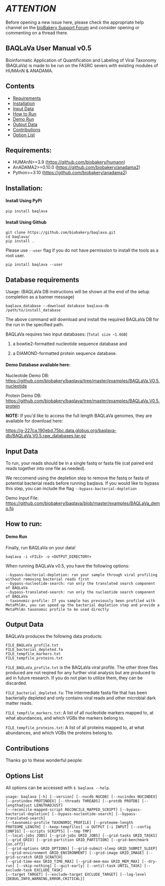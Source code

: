   

# ***ATTENTION***

  

  

Before opening a new issue here, please check the appropriate help channel on the [bioBakery Support Forum](https://forum.biobakery.org) and consider opening or commenting on a thread there.

  

  

## BAQLaVa User Manual v0.5

  

Bioinformatic Application of Quantification and Labeling of Viral Taxonomy (BAQLaVa) is made to be run on the FASRC severs with existing modules of HUMAnN & ANADAMA.

  

  

## Contents ##
- [Requirements](#requirements)
- [Installation](#installation)
- [Input Data](#Input-Data)
- [How to Run](#how-to-run)
- [Demo Run](#Demo)
- [Output Data](#Output-Data)
- [Contributions](#Contributions)
- [Option List](#option-list)


## Requirements:

- HUMAnN>=3.9 (https://github.com/biobakery/humann)
- AnADAMA2>=0.10.0 (https://github.com/biobakery/anadama2)
- Python>=3.10 (https://github.com/biobakery/anadama2)
  

## Installation:

#### Install Using PyPi
```
pip install baqlava
```  
#### Install Using Github
```
git clone https://github.com/biobakery/baqlava.git
cd baqlava/
pip install .
```


Please use `--user` flag if you do not have permission to install the tools as a root user.
```
pip install baqlava --user
```

  

## Database requirements

  

  

Usage: (BAQLaVa DB instructions will be shown at the end of the setup completion as a banner message)

  

```
baqlava_database --download database baqlava-db /path/to/install_database
```

The above command will download and install the required BAQLaVa DB for the run in the specified path.

BAQLaVa requires two input databases: (`Total size ~1.6GB`)

  

1) a bowtie2-formatted nucleotide sequence database and

  

2) a DIAMOND-formatted protein sequence database.

  

#### Demo Database available here:

Nucleotide Demo DB: https://github.com/biobakery/baqlava/tree/master/examples/BAQLaVa.V0.5.nucleotide

Protein Demo DB: https://github.com/biobakery/baqlava/tree/master/examples/BAQLaVa.V0.5.protein

  

**NOTE:** If you'd like to access the full length BAQLaVa genomes, they are available for download here:

  

https://g-227ca.190ebd.75bc.data.globus.org/baqlava-db/BAQLaVa.V0.5.raw_databases.tar.gz

  

  

## Input Data

  

To run, your reads should be in a single fastq or fasta file (cat paired end reads together into one file as needed).

  

We reccomend using the depletion step to remove the fastq or fasta of potential bacterial reads before running baqlava. If you would like to bypass this step, you can include the flag `--bypass-bacterial-depletion`

  

Demo Input File: https://github.com/biobakery/baqlava/blob/master/examples/BAQLaVa_demo.fq

  

## How to run:

  

#### Demo Run

  

Finally, run BAQLaVa on your data!

  

```
baqlava -i <FILE> -o <OUTPUT_DIRECTORY>
```

  

  

When running BAQLaVa v0.5, you have the following options:

  

```
--bypass-bacterial-depletion: run your sample through viral profiling without removing bacterial reads first
--bypass-nucleotide-search: run only the translated search component of BAQLaVa
--bypass-translated-search: run only the nucleotide search component of BAQLaVa
--taxonomic-profile: If you sample has previously been profiled with MetaPhlAn, you can speed up the bacterial depletion step and provide a MetaPhlAn taxonomic profile to be used directly
```

  

  

## Output Data

  

BAQLaVa produces the following data products:

  

```
FILE_BAQLaVa_profile.txt
FILE_bacterial_depleted.fa
FILE_tempfile_markers.txt
FILE_tempfile_proteins.txt
```

  

  

`FILE_BAQLaVa_profile.txt` is the BAQLaVa viral profile. The other three files produced are not reqired for any further viral analysis but are produced to aid in future research. If you do not plan to utilize them, they can be discarded.

  

  

`FILE_bacterial_depleted.fa`: The intermediate fasta file that has been bacterially depleted and only contains viral reads and other microbial dark matter reads.

  

  

`FILE_tempfile_markers.txt`: A list of all nucleotide markers mapped to, at what abundances, and which VGBs the markers belong to.

  

  

`FILE_tempfile_proteins.txt`: A list of all proteins mapped to, at what abundances, and which VGBs the proteins belong to.

  

  

## Contributions ##

  

Thanks go to these wonderful people:

  

  

## Options List ##

  

All options can be accessed with `$ baqlava --help`.

  

```
usage: baqlava [-h] [--version] [--nucdb NUCDB] [--nucindex NUCINDEX] [--protindex PROTINDEX] [--threads THREADS] [--protdb PROTDB] [--lengthadjust LENGTHADJUST]
[--reconcile-mapped-script RECONCILE_MAPPED_SCRIPT] [--bypass-bacterial-depletion] [--bypass-nucleotide-search] [--bypass-translated-search]
[--taxonomic-profile TAXONOMIC_PROFILE] [--proteome-length PROTEOME_LENGTH] [--keep-tempfiles] -o OUTPUT [-i INPUT] [--config CONFIG] [--scripts SCRIPTS] [--tmp TMP]
[--local-jobs JOBS] [--grid-jobs GRID_JOBS] [--grid-tasks GRID_TASKS] [--grid GRID] [--grid-partition GRID_PARTITION] [--grid-benchmark {on,off}]  
[--grid-options GRID_OPTIONS] [--grid-submit-sleep GRID_SUBMIT_SLEEP] [--grid-environment GRID_ENVIRONMENT] [--grid-image GRID_IMAGE] [--grid-scratch GRID_SCRATCH]
[--grid-time-max GRID_TIME_MAX] [--grid-mem-max GRID_MEM_MAX] [--dry-run] [--skip-nothing] [--quit-early] [--until-task UNTIL_TASK] [--exclude-task EXCLUDE_TASK]
[--target TARGET] [--exclude-target EXCLUDE_TARGET] [--log-level {DEBUG,INFO,WARNING,ERROR,CRITICAL}]

```